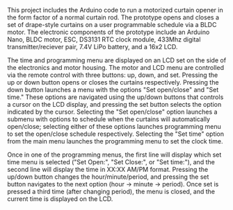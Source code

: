 This project includes the Arduino code to run a motorized curtain opener in the form factor of a normal curtain rod. The prototype opens and closes a set of drape-style curtains on a user programmable schedule via a BLDC motor. The electronic components of the prototype include an Arduino Nano, BLDC motor, ESC, DS3131 RTC clock module, 433Mhz digital transmitter/reciever pair, 7.4V LiPo battery, and a 16x2 LCD.

The time and programming menu are displayed on an LCD set on the side of the electronics and motor housing. The motor and LCD menu are controlled via the remote control with three buttons: up, down, and set. Pressing the up or down button opens or closes the curtains respectively. Pressing the down button launches a menu with the options "Set open/close" and "Set time." These options are navigated using the up/down buttons that controls a cursor on the LCD display, and pressing the set button selects the option indicated by the cursor. Selecting the "Set open/close" option launches a submenu with options to schedule when the curtains will automatically open/close; selecting either of these options launches programming menu to set the open/close schedule respectively. Selecting the "Set time" option from the main menu launches the programming menu to set the clock time. 

Once in one of the programming menus, the first line will display which set time menu is selected ("Set Open:", "Set Close:", or "Set time:"), and the second line will display the time in XX:XX AM/PM format. Pressing the up/down button changes the hour/minute/period, and pressing the set button navigates to the next option (hour -> minute -> period). Once set is pressed a third time (after changing period), the menu is closed, and the current time is displayed on the LCD.
